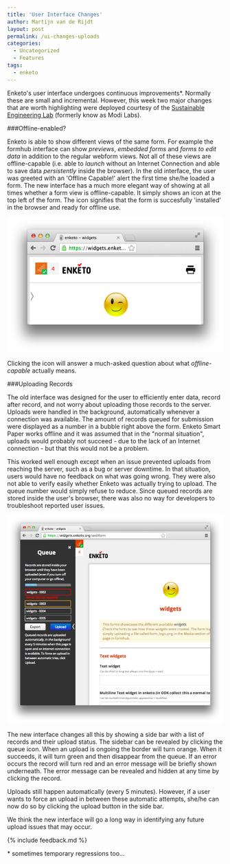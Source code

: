 ```yaml
---
title: 'User Interface Changes'
author: Martijn van de Rijdt
layout: post
permalink: /ui-changes-uploads
categories:
  - Uncategorized
  - Features
tags:
  - enketo
---
```


Enketo's user interface undergoes continuous improvements\*. Normally these are small and incremental. However, this week two major changes that are worth highlighting were deployed courtesy of the [Sustainable Engineering Lab](http://modi.mech.columbia.edu/) (formerly know as Modi Labs).

###Offline-enabled?

Enketo is able to show different views of the same form. For example the formhub interface can show _previews_, _embedded forms_ and _forms to edit data_ in addition to the regular webform views. Not all of these views are offline-capable (i.e. able to _launch_ without an Internet Connection and able to save data _persistently_ inside the browser). In the old interface, the user was greeted with an 'Offline Capable!' alert the first time she/he loaded a form. The new interface has a much more elegant way of showing at all times whether a form view is offline-capable. It simply shows an icon at the top left of the form. The icon signifies that the form is succesfully 'installed' in the browser and ready for offline use. 

![new record upload interface](../files/2013/10/offline_icon.png)

Clicking the icon will answer a much-asked question about what _offline-capable_ actually means.



###Uploading Records

The old interface was designed for the user to efficiently enter data, record after record, and not worry about uploading those records to the server. Uploads were handled in the background, automatically whenever a connection was available. The amount of records queued for submission were displayed as a number in a bubble right above the form. Enketo Smart Paper works offline and it was assumed that in the "normal situation", uploads would probably not succeed - due to the lack of an Internet connection - but that this would not be a problem. 

This worked well enough except when an issue prevented uploads from reaching the server, such as a bug or server downtime. In that situation, users would have no feedback on what was going wrong. They were also not able to verify easily whether Enketo was actually trying to upload. The queue number would simply refuse to reduce. Since queued records are stored inside the user's browser, there was also no way for developers to troubleshoot reported user issues.

![new record upload interface](../files/2013/10/upload_gui.png)

The new interface changes all this by showing a side bar with a list of records and their upload status. The sidebar can be revealed by clicking the queue icon. When an upload is ongoing the border will turn orange. When it succeeds, it will turn green and then disappear from the queue. If an error occurs the record will turn red and an error message will be briefly shown underneath. The error message can be revealed and hidden at any time by clicking the record.

Uploads still happen automatically (every 5 minutes). However, if a user wants to force an upload in between these automatic attempts, she/he can now do so by clicking the upload button in the side bar. 

We think the new interface will go a long way in identifying any future upload issues that may occur. 

{% include feedback.md %}

\* sometimes temporary regressions too…
